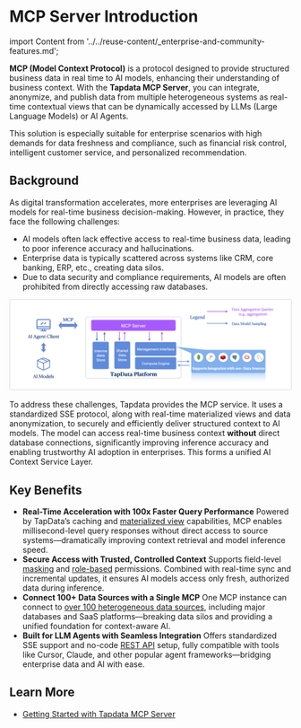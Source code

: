 # MCP Server Introduction

import Content from '../../reuse-content/_enterprise-and-community-features.md';

<Content />

**MCP (Model Context Protocol)** is a protocol designed to provide structured business data in real time to AI models, enhancing their understanding of business context. With the **Tapdata MCP Server**, you can integrate, anonymize, and publish data from multiple heterogeneous systems as real-time contextual views that can be dynamically accessed by LLMs (Large Language Models) or AI Agents. 

This solution is especially suitable for enterprise scenarios with high demands for data freshness and compliance, such as financial risk control, intelligent customer service, and personalized recommendation.

## Background

As digital transformation accelerates, more enterprises are leveraging AI models for real-time business decision-making. However, in practice, they face the following challenges:

- AI models often lack effective access to real-time business data, leading to poor inference accuracy and hallucinations.
- Enterprise data is typically scattered across systems like CRM, core banking, ERP, etc., creating data silos.
- Due to data security and compliance requirements, AI models are often prohibited from directly accessing raw databases.

![TapData MCP Server Overview](../../images/tapdata_mcp_server_introduction.png)

To address these challenges, Tapdata provides the MCP service. It uses a standardized SSE protocol, along with real-time materialized views and data anonymization, to securely and efficiently deliver structured context to AI models. The model can access real-time business context **without** direct database connections, significantly improving inference accuracy and enabling trustworthy AI adoption in enterprises. This forms a unified AI Context Service Layer.

## Key Benefits

- **Real-Time Acceleration with 100x Faster Query Performance**
  Powered by TapData’s caching and [materialized view](../../tapflow/tapflow-tutorial/build-real-time-wide-table.md) capabilities, MCP enables millisecond-level query responses without direct access to source systems—dramatically improving context retrieval and model inference speed.
- **Secure Access with Trusted, Controlled Context**
  Supports field-level [masking](../advanced/custom-node.md) and [role-based](../../system-admin/manage-role.md) permissions. Combined with real-time sync and incremental updates, it ensures AI models access only fresh, authorized data during inference.
- **Connect 100+ Data Sources with a Single MCP**
  One MCP instance can connect to [over 100 heterogeneous data sources](../../connectors/supported-data-sources.md), including major databases and SaaS platforms—breaking data silos and providing a unified foundation for context-aware AI.
- **Built for LLM Agents with Seamless Integration**
  Offers standardized SSE support and no-code [REST API](../../publish-apis/README.md) setup, fully compatible with tools like Cursor, Claude, and other popular agent frameworks—bridging enterprise data and AI with ease.

## Learn More

- [Getting Started with Tapdata MCP Server](quick-start.md)
